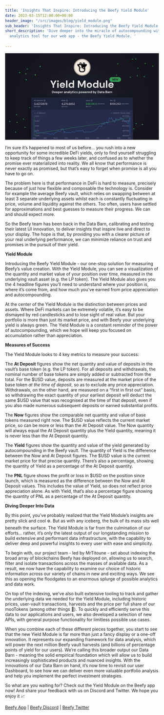 ```yaml
---
title: 'Insights That Inspire: Introducing the Beefy Yield Module'
date: 2023-03-15T12:00:00+00:00
header_image: "/src/images/blog/yield_module.png"
sub_header: 'Insights That Inspire: Introducing the Beefy Yield Module'
short_description: 'Dive deeper into the miracle of autocompounding with the latest
  analytics tool for our web app - the Beefy Yield Module. '

---
```

![](/src/images/blog/yield_module.png)

I’m sure it’s happened to most of us before… you rush into a new opportunity for some incredible DeFi yields, only to find yourself struggling to keep track of things a few weeks later,  and confused as to whether the promise ever materialized into reality. We all know that performance is never exactly as promised, but that’s easy to forget when promise is all you have to go on.

The problem here is that performance in DeFi is hard to measure, precisely because of just how flexible and composable the technology is. Consider for example the average Beefy vault, which relies on swapping between at least 3 separate underlying assets whilst each is constantly fluctuating in price, volume and liquidity against the others. Too often, users have settled for approximations and best guesses to measure their progress. We can and should expect more.

So the Beefy team has been back in the Data Barn, calibrating and testing their latest UI innovation, to deliver insights that inspire live and direct to your display. The hope is that, by providing you with a clearer picture of your real underlying performance, we can minimize reliance on trust and promises in the pursuit of their yield.

**Yield Module**

Introducing the Beefy Yield Module - our one-stop solution for measuring Beefy’s value creation. With the Yield Module, you can see a visualization of the quantity and market value of your position over time, measured in the underlying vault asset (e.g. the LP token). The Yield Module also gives you the 4 headline figures you’ll need to understand where your position is, where it’s come from, and how much you’ve earned from price appreciation and autocompounding.

At the center of the Yield Module is the distinction between prices and assets. Where DeFi markets can be extremely volatile, it’s easy to be dismayed by red candlesticks and to lose sight of real value. But your portfolio is more than just its market price, and with Beefy your underlying yield is always green. The Yield Module is a constant reminder of the power of autocompounding, which we hope will keep you focused on accumulation rather than appreciation.

**Measures of Success**

The Yield Module looks to 4 key metrics to measure your success:

The **At Deposit** figures show the net quantity and value of deposits in the vault’s base token (e.g. the LP token). For all deposits and withdrawals, the nominal number of base tokens are simply added or subtracted from the total. For the $USD value, deposits are measured at the market price of the base token _at the time of deposit_, so as to exclude any price appreciation. Withdrawals, on the other hand, are measured on a “first in first out” basis, so withdrawing the exact quantity of your earliest deposit will deduct the same $USD value that was recognised at the time of that deposit, even if you also made numerous subsequent deposits or earned substantial profits.

The **Now** figures show the comparable net quantity and value of base tokens measured right now. The $USD value reflects the current market price, so can be more or less than the At Deposit value. The Now quantity will always equal the At Deposit quantity plus the Yield quantity, meaning it is never less than the At Deposit quantity.

The **Yield** figures show the quantity and value of the yield generated by autocompounding in the Beefy vault. The quantity of Yield is the difference between the Now and At Deposit figures. The $USD value is the current market price for that precise quantity. There’s also a percentage, showing the quantity of Yield as a percentage of the At Deposit quantity.

The **PNL** figure shows the profit or loss in $USD on the position since launch, which is measured as the difference between the Now and At Deposit values. This includes the value of Yield, so does not reflect price appreciation alone. As with Yield, that’s also a percentage figure showing the quantity of PNL as a percentage of the At Deposit quantity.

**Diving Deeper Into Data**

By this point, you’ve probably realized that the Yield Module’s insights are pretty slick and cool ❄️. But as with any iceberg, the bulk of its mass sits well beneath the surface. The Yield Module is far from the culmination of our efforts… rather, it’s only the latest output of our longstanding mission to build extensive and performant data infrastructure, with the capability to deliver deep and powerful insights to every user with ease and simplicity.

To begin with, our project team - led by MrTitoune - set about indexing the broad array of blockchains Beefy has deployed on, allowing us to search, filter and isolate transactions across the masses of available data. As a result, we now have the capability to examine our choice of historic information across our variety of chains in new and exciting ways. We see this as opening the floodgates to an enormous splurge of possible analytics and data work.

On top of the indexing, we’ve also built extensive tooling to track and gather the underlying data we needed for the Yield Module, including historic prices, user-vault transactions, harvests and the price per full share of our mooTokens (among other things 👀). To quickly and efficiently serve this data to our applications and users, we also developed a selection of new APIs, with general purpose functionality for limitless possible use cases.

When you combine each of these different pieces together, you start to see that the new Yield Module is far more than just a fancy display or a one-off innovation. It represents our expanding framework for data analysis, which will power the next million Beefy vault harvests (and billions of percentage points of yield for our users). We’re calling this broader output our Data Barn - meaning the solid empirical foundation which will allow us to build increasingly sophisticated products and nuanced insights. With the innovations of our Data Barn on hand, it’s now time to revisit our user Dashboard, to see how we can deliver even more valuable portfolio analysis and help you implement the perfect investment strategies.

So what are you waiting for? Check out the Yield Module on the Beefy app now! And share your feedback with us on Discord and Twitter. We hope you enjoy it 📈

[Beefy App](http://app.beefy.com) | [Beefy Discord](https://discord.gg/yq8wfHd) | [Beefy Twitter](https://twitter.com/beefyfinance)